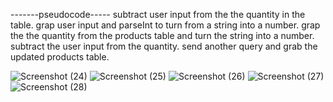 -------pseudocode-----
subtract user input from the the quantity in the table.
grap user input and parseInt to turn from a string into a number.
grap the the quantity from the products table and turn the string into a number.
subtract the user input from the quantity. 
send another query and grab the updated products table.

![Screenshot (24)](https://user-images.githubusercontent.com/46513824/55135471-000d8980-50e9-11e9-897a-f6a8ba63bf9d.png)
![Screenshot (25)](https://user-images.githubusercontent.com/46513824/55135487-06036a80-50e9-11e9-904f-f34ef61213d1.png)
![Screenshot (26)](https://user-images.githubusercontent.com/46513824/55135490-07cd2e00-50e9-11e9-9d59-aea772ec39fe.png)
![Screenshot (27)](https://user-images.githubusercontent.com/46513824/55135491-08fe5b00-50e9-11e9-9c39-78fca3c16707.png)
![Screenshot (28)](https://user-images.githubusercontent.com/46513824/55135495-0bf94b80-50e9-11e9-9a0b-b0836e4ece03.png)
